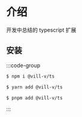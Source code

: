 # 介绍

开发中总结的 typescript 扩展

## 安装

:::code-group

```bash [npm]
$ npm i @vill-v/ts
```

```bash [yarn]
$ yarn add @vill-v/ts
```

```bash [pnpm]
$ pnpm add @vill-v/ts
```

:::
